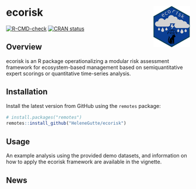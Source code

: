 
<!-- README.md is generated from README.Rmd. Please edit that file -->

# ecorisk <img src="figures/ecorisk_logo.png" align="right" width="100" height="112"/>

<!-- badges: start -->

[![R-CMD-check](https://github.com/HeleneGutte/ecorisk/actions/workflows/R-CMD-check.yaml/badge.svg)](https://github.com/HeleneGutte/ecorisk/actions/workflows/R-CMD-check.yaml)
[![CRAN
status](https://www.r-pkg.org/badges/version/ecorisk)](https://CRAN.R-project.org/package=ecorisk)
<!-- badges: end -->

## Overview

ecorisk is an R package operationalizing a modular risk assessment
framework for ecosystem-based management based on semiquantitative
expert scorings or quantitative time-series analysis.

## Installation

Install the latest version from GitHub using the `remotes` package:

``` r
# install.packages("remotes")
remotes::install_github("HeleneGutte/ecorisk")
```

## Usage

An example analysis using the provided demo datasets, and information on
how to apply the ecorisk framework are available in the vignette.

## News
